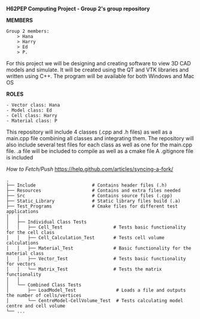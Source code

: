 **H62PEP Computing Project - Group 2's group repository**

**MEMBERS**
~~~~~~~~~~~~~~~~~~~~~~~~~~~~~~~~
Group 2 members: 
	> Hana 
	> Harry
	> Ed
	> P.
~~~~~~~~~~~~~~~~~~~~~~~~~~~~~~~~
For this project we will be designing and creating software to view 3D CAD models and simulate. It will be created using the QT and VTK libraries and written using C++. The program will be available for both Windows and Mac OS

**ROLES**
~~~~~~~~~~~~~~~~~~~~~~~~~~~~~~~~
- Vector class: Hana
- Model class: Ed
- Cell class: Harry
- Material class: P
~~~~~~~~~~~~~~~~~~~~~~~~~~~~~~~~

This repository will include 4 classes (.cpp and .h files) as well as a main.cpp file combining all classes and integrating them.
The repository will also include several test files for each class as well as one for the main.cpp file.
.a file will be included to compile as well as a cmake file
A .gitignore file is included

*How to Fetch/Push*
https://help.github.com/articles/syncing-a-fork/

~~~~~~~~~~~~~~~~~~~~~~~~~~~~~~~~
.
├── Include                 	# Contains header files (.h)
├── Resources               	# Contains and extra files needed 
├── Src                     	# Contains source files (.cpp)
├── Static_Library          	# Static library files build (.a)
├── Test_Programs           	# Cmake files for different test applications
│	│
│   ├── Individual Class Tests  
│	│	├── Cell_Test           		# Tests basic functionality for the cell class
│	│   ├── Cell_Calculation_Test       # Tests cell volume calculations
│	│   ├── Material_Test       		# Basic functionality for the material class
│	│   ├── Vector_Test         		# Tests basic functionality for vectors 
│	│   └── Matrix_Test         		# Tests the matrix functionality
│	│
│   └── Combined Class Tests    		 
│	    ├── LoadModel_Test      		 # Loads a file and outputs the number of cells/vertices
│	    └── CentreModel-CellVolume_Test  # Tests calculating model centre and cell volume
└── ...
~~~~~~~~~~~~~~~~~~~~~~~~~~~~~~~~